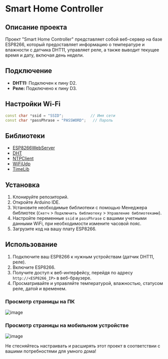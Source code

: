 # Smart Home Controller

## Описание проекта

Проект "Smart Home Controller" представляет собой веб-сервер на базе ESP8266, который предоставляет информацию о температуре и влажности с датчика DHT11, управляет реле, а также выводит текущее время и дату, включая день недели.

## Подключение

- **DHT11:** Подключен к пину D2.
- **Реле:** Подключено к пину D3.

## Настройки Wi-Fi

```cpp
const char *ssid = "SSID";            // Имя сети
const char *passPhrase = "PASSWORD";   // Пароль
```

## Библиотеки

- [ESP8266WebServer](https://github.com/esp8266/ESP8266WebServer)
- [DHT](https://github.com/adafruit/DHT-sensor-library)
- [NTPClient](https://github.com/arduino-libraries/NTPClient)
- [WiFiUdp](https://github.com/esp8266/Arduino/tree/master/libraries/ESP8266WiFi/src)
- [TimeLib](https://github.com/PaulStoffregen/Time)

## Установка

1. Клонируйте репозиторий.
2. Откройте Arduino IDE.
3. Установите необходимые библиотеки с помощью Менеджера библиотек (`Скетч` > `Подключить библиотеку` > `Управление библиотеками`).
4. Настройте переменные `ssid` и `passPhrase` с вашими учетными данными WiFi, при необходимости измените часовой пояс.
5. Загрузите код на вашу плату ESP8266.

## Использование

1. Подключите ваш ESP8266 к нужным устройствам (датчик DHT11, реле).
2. Включите ESP8266.
3. Получите доступ к веб-интерфейсу, перейдя по адресу `http://<ESP8266_IP>` в веб-браузере.
4. Просматривайте и управляйте температурой, влажностью, статусом реле, датой и временем.

### Просмотр страницы на ПК

![image](https://github.com/Annanas555/Smart-Home-Controller-ESP8266/assets/128131401/66644a8c-889b-4c35-ba52-25241c324c8d)

### Просмотр страницы на мобильном устройстве

![image](https://github.com/Annanas555/Smart-Home-Controller-ESP8266/assets/128131401/43b71762-04db-4ae9-80a7-96a59f2db587)


Не стесняйтесь настраивать и расширять этот проект в соответствии с вашими потребностями для умного дома!
